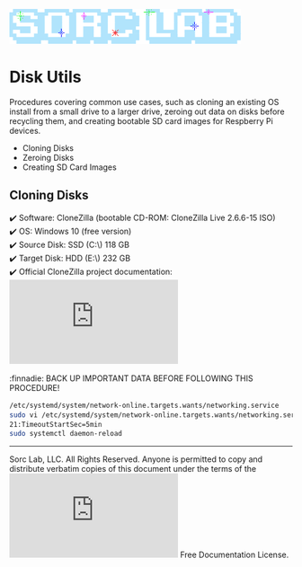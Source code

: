 [![Sorc Lab](/9bc734d15e601f537f61f4d135ac38ef.png)](https://sorc-lab.github.io/)

# Disk Utils
Procedures covering common use cases, such as cloning an existing OS install from a small drive to a larger drive,
zeroing out data on disks before recycling them, and creating bootable SD card images for Respberry Pi devices.

- Cloning Disks
- Zeroing Disks
- Creating SD Card Images

## Cloning Disks
:heavy_check_mark: Software: CloneZilla (bootable CD-ROM: CloneZilla Live 2.6.6-15 ISO)\
:heavy_check_mark: OS: Windows 10 (free version)\
:heavy_check_mark: Source Disk: SSD (C:\\) 118 GB\
:heavy_check_mark: Target Disk: HDD (E:\\) 232 GB\
:heavy_check_mark: Official CloneZilla project documentation: ![CloneZilla project](https://clonezilla.org/show-live-doc-content.php?topic=clonezilla-live/doc/03_Disk_to_disk_clone)

:finnadie: BACK UP IMPORTANT DATA BEFORE FOLLOWING THIS PROCEDURE!









```bash
/etc/systemd/system/network-online.targets.wants/networking.service
sudo vi /etc/systemd/system/network-online.targets.wants/networking.service
21:TimeoutStartSec=5min
sudo systemctl daemon-reload
```

---
Sorc Lab, LLC. All Rights Reserved. Anyone is permitted to copy and distribute verbatim copies of this document under
the terms of the ![GNU FDL](http://www.gnu.org/licenses/fdl.html) Free Documentation License.
